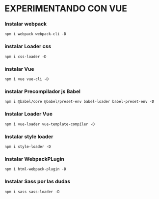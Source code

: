 # EXPERIMENTANDO CON VUE

### Instalar webpack
```npm i webpack webpack-cli -D```

### instalar Loader css
```npm i css-loader -D```

### instalar Vue
```npm i vue vue-cli -D```

### instalar Precompilador js Babel
```npm i @babel/core @babel/preset-env babel-loader babel-preset-env -D```

### Instalar Loader Vue
```npm i vue-loader vue-template-compiler -D```

### Instalar style loader
```npm i style-loader -D```

### Instalar WebpackPLugin
```npm i html-webpack-plugin -D```

### Instalar Sass por las dudas
```npm i sass sass-loader -D```
